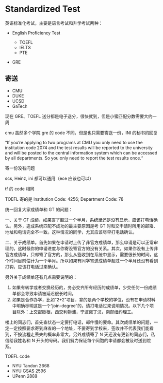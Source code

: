 # Standardized Test

英语标准化考试，主要是语言考试和升学考试两种：

- English Proficiency Test

  - TOEFL
  - IELTS
  - PTE

- GRE

## 寄送

- CMU
- DUKE
- UCSD
- GaTech

现在 GRE、TOEFL 送分都是电子送分，很快就到，但是小蜜匹配分数需要大约一周

cmu 虽然多个学院 gre 的 code 不同，但是也只需要寄送一份，INI 的秘书的回复

“If you’re applying to two programs at CMU you only need to use the institution code 2074 and the test results will be reported to the university and will be posted to the central information system which can be accessed by all departments. So you only need to report the test results once.“

寄一份没有问题

scs, Heinz, ini 都可以通用（ece 应该也可以）

tf 的 code 相同

TOEFL 寄的是 Institution Code: 4256; Department Code: 78

统一回复大家成绩单和 GT 的问题：

一、关于 GT 成绩，如果寄了超过一个半月，系统里还是没有显示，应该打电话确认。另外，造成系统匹配不成功的最主要原因是考 GT 时和交申请时所用的邮箱、地址和电话完全不一致。这种情况的同学，尤其应该尽早打电话确认。

二、关于成绩单，首先如果在申请时上传了非官方成绩单，那么申请是可以正常审理的，这时候你的申请进度与你寄没寄官方的没有关系。其次，如果你没有上传非官方成绩单，只邮寄了官方的，那么从签收到在系统中显示，需要很长的时间，这个时间目前估计为一个半月。所以如果有同学寄送成绩单超过一个半月还没有看到打钩，应该打电话过来确认。

另外关于成绩单还有几点需要说明的：

1. 如果有转学或者交换经历的，务必交齐所有经历的成绩单，少交任何一份成绩单都会导致申请被延迟很长时间。
2. 如果是合作办学，比如“2+2”项目，拿的是两个学校的学位，没有在申请材料中明确标明这是一个“join-degree”的，请打电话过来说明情况。以下几个项目除外：上交密歇根，西交利物浦，宁波诺丁汉，南邮纽约理工。

楼上的同志们，首先查状态一定要打电话，邮件慢的要命。其次成绩单的问题，一定一定按照要求寄到麻省的一个地址，不要寄到学校来，签收并不代表我们能看到，不按流程走丢失的概率非常大。另外成绩寄了 N 天还没有更新的同志们，私信给我姓名和 N 开头的号码。我们努力保证每个同胞的申请都会被及时送到院系。

TOEFL code

- NYU Tandon 2668
- NYU GSAS 2596
- UPenn 2888
